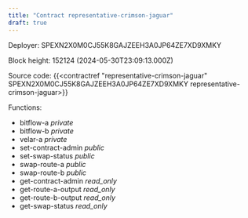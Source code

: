 ```yaml
---
title: "Contract representative-crimson-jaguar"
draft: true
---
```

Deployer: SPEXN2X0M0CJ55K8GAJZEEH3A0JP64ZE7XD9XMKY


 



Block height: 152124 (2024-05-30T23:09:13.000Z)

Source code: {{<contractref "representative-crimson-jaguar" SPEXN2X0M0CJ55K8GAJZEEH3A0JP64ZE7XD9XMKY representative-crimson-jaguar>}}

Functions:

* bitflow-a _private_
* bitflow-b _private_
* velar-a _private_
* set-contract-admin _public_
* set-swap-status _public_
* swap-route-a _public_
* swap-route-b _public_
* get-contract-admin _read_only_
* get-route-a-output _read_only_
* get-route-b-output _read_only_
* get-swap-status _read_only_
